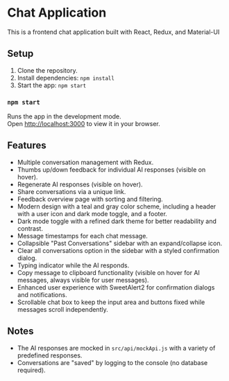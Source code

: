 # Chat Application

This is a frontend chat application built with React, Redux, and Material-UI 

## Setup
1. Clone the repository.
2. Install dependencies: `npm install`
3. Start the app: `npm start`

### `npm start`

Runs the app in the development mode.\
Open [http://localhost:3000](http://localhost:3000) to view it in your browser.


## Features
- Multiple conversation management with Redux.
- Thumbs up/down feedback for individual AI responses (visible on hover).
- Regenerate AI responses (visible on hover).
- Share conversations via a unique link.
- Feedback overview page with sorting and filtering.
- Modern design with a teal and gray color scheme, including a header with a user icon and dark mode toggle, and a footer.
- Dark mode toggle with a refined dark theme for better readability and contrast.
- Message timestamps for each chat message.
- Collapsible "Past Conversations" sidebar with an expand/collapse icon.
- Clear all conversations option in the sidebar with a styled confirmation dialog.
- Typing indicator while the AI responds.
- Copy message to clipboard functionality (visible on hover for AI messages, always visible for user messages).
- Enhanced user experience with SweetAlert2 for confirmation dialogs and notifications.
- Scrollable chat box to keep the input area and buttons fixed while messages scroll independently.

## Notes
- The AI responses are mocked in `src/api/mockApi.js` with a variety of predefined responses.
- Conversations are "saved" by logging to the console (no database required).